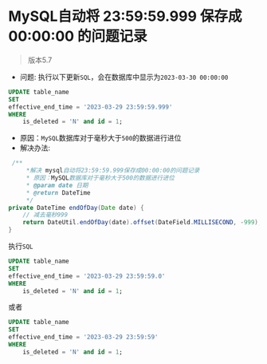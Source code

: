 # MySQL自动将 23:59:59.999 保存成 00:00:00 的问题记录

> 版本5.7

- 问题: 执行以下更新`SQL`，会在数据库中显示为`2023-03-30 00:00:00`
```sql
UPDATE table_name 
SET 
effective_end_time = '2023-03-29 23:59:59.999'
WHERE
	is_deleted = 'N' and id = 1;
```
- 原因：`MySQL`数据库对于毫秒大于`500`的数据进行进位
- 解决办法: 
```java
 /**
     *解决 mysql自动将23:59:59.999保存成00:00:00的问题记录
     * 原因：MySQL数据库对于毫秒大于500的数据进行进位
     * @param date 日期
     * @return DateTime
     */
private DateTime endOfDay(Date date) {
    // 减去毫秒999
    return DateUtil.endOfDay(date).offset(DateField.MILLISECOND, -999);
}
```
执行`SQL`
```sql
UPDATE table_name 
SET 
effective_end_time = '2023-03-29 23:59:59.0'
WHERE
	is_deleted = 'N' and id = 1;
```
或者
```sql
UPDATE table_name 
SET 
effective_end_time = '2023-03-29 23:59:59'
WHERE
	is_deleted = 'N' and id = 1;
```
